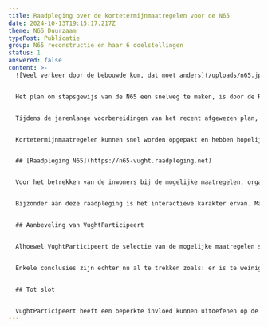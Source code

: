 ```yaml
---
title: Raadpleging over de kortetermijnmaatregelen voor de N65
date: 2024-10-13T19:15:17.217Z
theme: N65 Duurzaam
typePost: Publicatie
group: N65 reconstructie en haar 6 doelstellingen
status: 1
answered: false
content: >-
  ![Veel verkeer door de bebouwde kom, dat moet anders](/uploads/n65.jpg)


  Het plan om stapsgewijs van de N65 een snelweg te maken, is door de Raad van State afgewezen. Het voorbereiden van een nieuw plan zal nog vele jaren duren en zal zeker te maken krijgen met de veranderingen in ons denken over mobiliteit en leefbaarheid.


  Tijdens de jarenlange voorbereidingen van het recent afgewezen plan, zijn diverse aanpassingen uitgesteld, waardoor er een achterstand is wat betreft onderhoud en modernisering van de N65. Om die achterstand weg te werken en tegelijk de ergste problemen van de huidige N65 op te lossen, hebben Provincie, Rijkswaterstaat en gemeente Vught besloten een project te starten voor het uitvoeren van kortetermijnmaatregelen.


  Kortetermijnmaatregelen kunnen snel worden opgepakt en hebben hopelijk een positief effect op de leefbaarheid in de gemeente Vught. De in de raadpleging voorgestelde maatregelen hebben vooral effect op de woonkernen Vught en Helvoirt.


  ## [Raadpleging N65](https://n65-vught.raadpleging.net)


  Voor het betrekken van de inwoners bij de mogelijke maatregelen, organiseert de afdeling Rijksinfra van de gemeente Vught een raadpleging. Hierbij worden verschillende maatregelen aan de deelnemers voorgelegd, waarover een mening kan worden gegeven. 


  Bijzonder aan deze raadpleging is het interactieve karakter ervan. Maatregelen hebben een prijskaartje en een invloed op het milieu en leefbaarheid. De raadpleging geeft bij keuzes direct een indicatie van de kosten en de bijdrage aan milieu en leefbaarheid, waardoor de deelnemer niet alleen keuzes kan maken maar ook kan optimaliseren op kosten en het effect.


  ## Aanbeveling van VughtParticipeert


  Alhoewel VughtParticipeert de selectie van de mogelijke maatregelen slechts ten dele ondersteunt, de interactieve beoordeling van het effect niet kan controleren en de wijze waarop conclusies zullen worden getrokken ons op dit moment niet bekend zijn, bevelen wij deelname aan deze raadpleging aan. Deelnemen kan via deze [link](https://n65-vught.raadpleging.net).


  Enkele conclusies zijn echter nu al te trekken zoals: er is te weinig budget en er zijn tegengestelde belangen. Sommige maatregelen zijn zo fundamenteel dat deze niet onderdeel zouden mogen zijn van een pakket korte termijn maatregelen. Deze conclusies moeten leiden tot een fundamentele discussie over aanvullende maatregelen, noodzakelijk op basis van bestaande normen voor luchtkwaliteit, verkeersveiligheid en verkeerslawaai.


  ## Tot slot


  VughtParticipeert heeft een beperkte invloed kunnen uitoefenen op de werkwijze en inhoud van de raadpleging. Wij zullen betrokken en kritisch blijven op het verdere verloop van deze raadpleging. Ook zullen wij, namens alle inwoners van de gemeente Vught, de vinger aan de pols houden waar het gaat om participatie, transparantie en zuivere besluitvorming.
---
```

